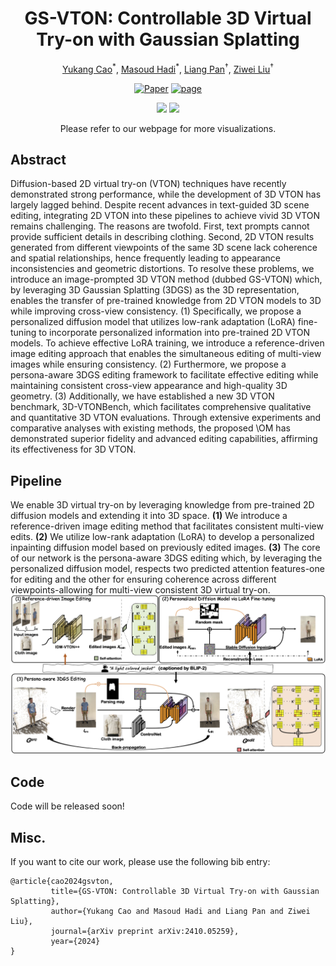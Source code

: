 <div align="center">

# GS-VTON: Controllable 3D Virtual Try-on with Gaussian Splatting
  
<a href="https://yukangcao.github.io/">Yukang Cao</a><sup>\*</sup>,
<a href="https://openreview.net/profile?id=~Masoud_Hadi1">Masoud Hadi</a><sup>\*</sup>,
<a href="https://scholar.google.com/citations?user=lSDISOcAAAAJ&hl=zh-CN">Liang Pan</a><sup>†</sup>,
<a href="https://liuziwei7.github.io/">Ziwei Liu</a><sup>†</sup>


[![Paper](http://img.shields.io/badge/Paper-arxiv.2410.05259-B31B1B.svg)](https://arxiv.org/abs/2410.05259)
<a href="https://yukangcao.github.io/GS-VTON/"><img alt="page" src="https://img.shields.io/badge/Webpage-0054a6?logo=Google%20chrome&logoColor=white"></a>

<img src="./docs/static/mp4/webpage-video5-gif.gif">
<img src="./docs/static/mp4/webpage-video6-gif.gif">
  
Please refer to our webpage for more visualizations.
</div>

## Abstract
Diffusion-based 2D virtual try-on (VTON) techniques have recently demonstrated strong performance, while the development of 3D VTON has largely lagged behind. Despite recent advances in text-guided 3D scene editing, integrating 2D VTON into these pipelines to achieve vivid 3D VTON remains challenging. The reasons are twofold. First, text prompts cannot provide sufficient details in describing clothing. Second, 2D VTON results generated from different viewpoints of the same 3D scene lack coherence and spatial relationships, hence frequently leading to appearance inconsistencies and geometric distortions. To resolve these problems, we introduce an image-prompted 3D VTON method (dubbed GS-VTON) which, by leveraging 3D Gaussian Splatting (3DGS) as the 3D representation, enables the transfer of pre-trained knowledge from 2D VTON models to 3D while improving cross-view consistency. (1) Specifically, we propose a personalized diffusion model that utilizes low-rank adaptation (LoRA) fine-tuning to incorporate personalized information into pre-trained 2D VTON models. To achieve effective LoRA training, we introduce a reference-driven image editing approach that enables the simultaneous editing of multi-view images while ensuring consistency. (2) Furthermore, we propose a persona-aware 3DGS editing framework to facilitate effective editing while maintaining consistent cross-view appearance and high-quality 3D geometry. (3) Additionally, we have established a new 3D VTON benchmark, 3D-VTONBench, which facilitates comprehensive qualitative and quantitative 3D VTON evaluations. Through extensive experiments and comparative analyses with existing methods, the proposed \OM has demonstrated superior fidelity and advanced editing capabilities, affirming its effectiveness for 3D VTON.

## Pipeline
We enable 3D virtual try-on by leveraging knowledge from pre-trained 2D diffusion models and extending it into 3D space. <strong>(1)</strong> We introduce a reference-driven image editing method that facilitates consistent multi-view edits. <strong>(2)</strong> We utilize low-rank adaptation (LoRA) to develop a personalized inpainting diffusion model based on previously edited images. <strong>(3)</strong> The core of our network is the persona-aware 3DGS editing which, by leveraging the personalized diffusion model, respects two predicted attention features-one for editing and the other for ensuring coherence across different viewpoints-allowing for multi-view consistent 3D virtual try-on.
<img src="./docs/static/fig_pipeline.png">

## Code
Code will be released soon!

## Misc.
If you want to cite our work, please use the following bib entry:
```
@article{cao2024gsvton,
         title={GS-VTON: Controllable 3D Virtual Try-on with Gaussian Splatting},
         author={Yukang Cao and Masoud Hadi and Liang Pan and Ziwei Liu},
         journal={arXiv preprint arXiv:2410.05259},
         year={2024}
}
```
